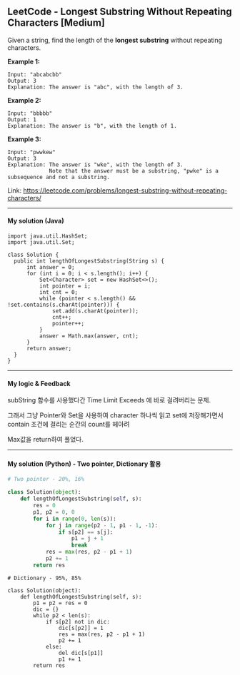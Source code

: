 ## LeetCode - Longest Substring Without Repeating Characters [Medium]

Given a string, find the length of the **longest substring** without repeating characters.

**Example 1:**

```
Input: "abcabcbb"
Output: 3 
Explanation: The answer is "abc", with the length of 3. 
```

**Example 2:**

```
Input: "bbbbb"
Output: 1
Explanation: The answer is "b", with the length of 1.
```

**Example 3:**

```
Input: "pwwkew"
Output: 3
Explanation: The answer is "wke", with the length of 3. 
             Note that the answer must be a substring, "pwke" is a subsequence and not a substring.
```

Link: https://leetcode.com/problems/longest-substring-without-repeating-characters/



---

#### My solution (Java)

  ```
import java.util.HashSet;
import java.util.Set;

class Solution {
    public int lengthOfLongestSubstring(String s) {
        int answer = 0;
        for (int i = 0; i < s.length(); i++) {
            Set<Character> set = new HashSet<>();
            int pointer = i;
            int cnt = 0;
            while (pointer < s.length() && !set.contains(s.charAt(pointer))) {
                set.add(s.charAt(pointer));
                cnt++;
                pointer++;
            }
            answer = Math.max(answer, cnt);
        }
        return answer;
    }
}
  ```



---

#### My logic & Feedback

subString 함수를 사용했다간 Time Limit Exceeds 에 바로 걸려버리는 문제.

그래서 그냥 Pointer와 Set을 사용하여 character 하나씩 읽고 set에 저장해가면서 contain 조건에 걸리는 순간의 count를 헤아려

Max값을 return하여 풀었다.



---

#### My solution (Python) - Two pointer, Dictionary 활용

```python
# Two pointer - 20%, 16%

class Solution(object):
    def lengthOfLongestSubstring(self, s):
        res = 0
        p1, p2 = 0, 0
        for i in range(0, len(s)):
            for j in range(p2 - 1, p1 - 1, -1):
                if s[p2] == s[j]:
                    p1 = j + 1
                    break
            res = max(res, p2 - p1 + 1)
            p2 += 1
        return res
```

```
# Dictionary - 95%, 85%

class Solution(object):
    def lengthOfLongestSubstring(self, s):
        p1 = p2 = res = 0
        dic = {}
        while p2 < len(s):
            if s[p2] not in dic:
                dic[s[p2]] = 1
                res = max(res, p2 - p1 + 1)
                p2 += 1
            else:
                del dic[s[p1]]
                p1 += 1
        return res
```

